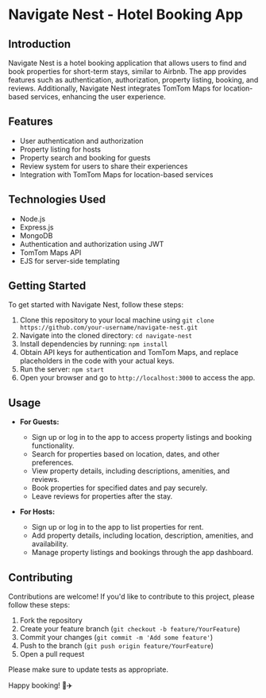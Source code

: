 # Navigate Nest - Hotel Booking App

## Introduction

Navigate Nest is a hotel booking application that allows users to find and book properties for short-term stays, similar to Airbnb. The app provides features such as authentication, authorization, property listing, booking, and reviews. Additionally, Navigate Nest integrates TomTom Maps for location-based services, enhancing the user experience.

## Features

- User authentication and authorization
- Property listing for hosts
- Property search and booking for guests
- Review system for users to share their experiences
- Integration with TomTom Maps for location-based services

## Technologies Used

- Node.js
- Express.js
- MongoDB
- Authentication and authorization using JWT
- TomTom Maps API
- EJS for server-side templating

## Getting Started

To get started with Navigate Nest, follow these steps:

1. Clone this repository to your local machine using `git clone https://github.com/your-username/navigate-nest.git`
2. Navigate into the cloned directory: `cd navigate-nest`
3. Install dependencies by running: `npm install`
4. Obtain API keys for authentication and TomTom Maps, and replace placeholders in the code with your actual keys.
5. Run the server: `npm start`
6. Open your browser and go to `http://localhost:3000` to access the app.


## Usage

- **For Guests:**
  - Sign up or log in to the app to access property listings and booking functionality.
  - Search for properties based on location, dates, and other preferences.
  - View property details, including descriptions, amenities, and reviews.
  - Book properties for specified dates and pay securely.
  - Leave reviews for properties after the stay.

- **For Hosts:**
  - Sign up or log in to the app to list properties for rent.
  - Add property details, including location, description, amenities, and availability.
  - Manage property listings and bookings through the app dashboard.

## Contributing

Contributions are welcome! If you'd like to contribute to this project, please follow these steps:

1. Fork the repository
2. Create your feature branch (`git checkout -b feature/YourFeature`)
3. Commit your changes (`git commit -m 'Add some feature'`)
4. Push to the branch (`git push origin feature/YourFeature`)
5. Open a pull request

Please make sure to update tests as appropriate.

Happy booking! 🏨✈️

